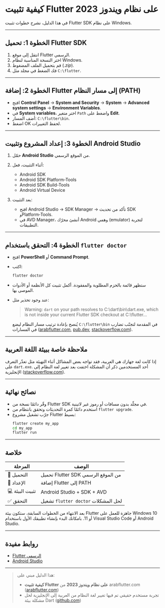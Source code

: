 
# كيفية تثبيت Flutter على نظام ويندوز 2023

في هذا الدليل، نشرح خطوات تثبيت Flutter SDK على نظام Windows.

---

## الخطوة 1: تحميل Flutter SDK

1. انتقل إلى موقع Flutter الرسمي.
2. اختر النسخة المناسبة لنظام Windows.
3. قم بتحميل الملف المضغوط (*.zip*).
4. فك الضغط في مجلد مثل `C:\flutter`.

---

## الخطوة 2: إضافة Flutter إلى مسار النظام (PATH)

- افتح **Control Panel** → **System and Security** → **System** → **Advanced system settings** → **Environment Variables**.
- في **System variables**، اختر متغير `Path` واضغط على **Edit**.
- أضف المسار: `C:\flutter\bin`.
- اضغط OK لحفظ التغييرات.

---

## الخطوة 3: إعداد المشروع وتثبيت Android Studio

1. حمّل **Android Studio** من الموقع الرسمي.
2. أثناء التثبيت، فعل:
   - Android SDK
   - Android SDK Platform-Tools
   - Android SDK Build-Tools
   - Android Virtual Device

3. بعد التثبيت:
   - افتح Android Studio → SDK Manager → تأكد من تحديث SDK وPlatform‑Tools.
   - في AVD Manager، أنشئ محرّك Android وهمي (emulator) لتجربة التطبيقات.

---

## الخطوة 4: التحقق باستخدام `flutter doctor`

- افتح **PowerShell** أو **Command Prompt**.
- اكتب:
  ```bash
  flutter doctor
  ```
- ستظهر قائمة بالحزم المطلوبة والمفقودة. أكمل تثبيت كل الأنظمة أو الأدوات الموصى بها.
- عند وجود تحذير مثل:
  > Warning: `dart` on your path resolves to C:\dart\bin\dart.exe, which is not inside your current Flutter SDK checkout at C:\flutter...

  يُنصح بإعادة ترتيب مسار النظام ليضع `C:\flutter\bin` في المقدمة لتجنّب تضارب في المسارات ([arabflutter.com](https://arabflutter.com/install-flutter/?utm_source=chatgpt.com), [pub.dev](https://pub.dev/packages/arabic_roman_conv?utm_source=chatgpt.com), [stackoverflow.com](https://stackoverflow.com/questions/77404790/i-have-a-problem-in-setup-flutter-when-i-was-installed-flutter-in-my-computer-a?utm_source=chatgpt.com)).

---

## ملاحظة خاصة ببيئة اللغة العربية

إذا كانت لغة جهازك هي العربية، فقد تواجه بعض المشاكل أثناء التهيئة مثل تعذّر التعرف على `dart.exe`. أحد المستخدمين ذكر أن المشكلة اختفت بعد تغيير لغة النظام إلى الإنجليزية ([stackoverflow.com](https://stackoverflow.com/questions/77404790/i-have-a-problem-in-setup-flutter-when-i-was-installed-flutter-in-my-computer-a?utm_source=chatgpt.com)).

---

## نصائح نهائية

- وفّر دائمًا نسخة من Flutter SDK في مجلّد بدون مسافات أو رموز غير لاتينية.
- استخدم دائمًا كمرة التحديثات وتحقق بانتظام من `flutter upgrade`.
- جرّب تشغيل مشروع Flutter بسيط:
  ```bash
  flutter create my_app
  cd my_app
  flutter run
  ```

---

## خلاصة

| المرحلة            | الوصف |
|--------------------|-------|
| 🚀 التحميل         | تحميل Flutter SDK من الموقع الرسمي |
| 🔧 الإعداد         | إضافة Flutter إلى PATH |
| 💻 تثبيت البيئة    | Android Studio + SDK + AVD |
| ✅ التحقق          | تشغيل `flutter doctor` لحل المشكلات |

بعد الانتهاء من الخطوات السابقة، ستكون بيئة Flutter جاهزة للعمل على Windows 10 أو 11. بامكانك البدء بإنشاء تطبيقك الأول باستخدام Visual Studio Code أو Android Studio.

---

## روابط مفيدة

- [Flutter الرسمي](https://flutter.dev)
- [Android Studio](https://developer.android.com/studio)

---

> هذا الدليل مبني على:
> - **كيفية تثبيت Flutter على نظام ويندوز 2023** من arabflutter.com ([arabflutter.com](https://arabflutter.com/install-flutter/?utm_source=chatgpt.com))  
> - تجربة مستخدم حقيقي تم فيها تغيير لغة النظام من العربية إلى الإنجليزية لحل مشكلة بيئة Dart ([github.com](https://github.com/moesaeed/Flutter-Arabic-RTL-Internationalization?utm_source=chatgpt.com))
